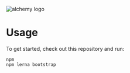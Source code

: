 ![alchemy logo](./assets/logo.png)

# Usage

To get started, check out this repository and run:

```
npm 
npm lerna bootstrap
```


